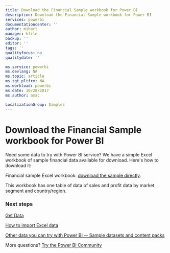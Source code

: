 ```yaml
---
title: Download the Financial Sample workbook for Power BI
description: Download the Financial Sample workbook for Power BI
services: powerbi
documentationcenter: ''
author: mihart
manager: kfile
backup: ''
editor: ''
tags: ''
qualityfocus: no
qualitydate: ''

ms.service: powerbi
ms.devlang: NA
ms.topic: article
ms.tgt_pltfrm: NA
ms.workload: powerbi
ms.date: 10/28/2017
ms.author: amac

LocalizationGroup: Samples
---
```

# Download the Financial Sample workbook for Power BI
Need some data to try with Power BI service? We have a simple Excel workbook of sample financial data available for download.  Here's how to download it:

Financial sample Excel workbook: [download the sample directly](http://go.microsoft.com/fwlink/?LinkID=521962).

This workbook has one table of data of sales and profit data by market segment and country/region.

### Next steps
[Get Data](service-get-data.md)

[How to import Excel data](service-excel-workbook-files.md)

[Other data you can try with Power BI -- Sample datasets and content packs](sample-datasets.md)

More questions? [Try the Power BI Community](http://community.powerbi.com/)

